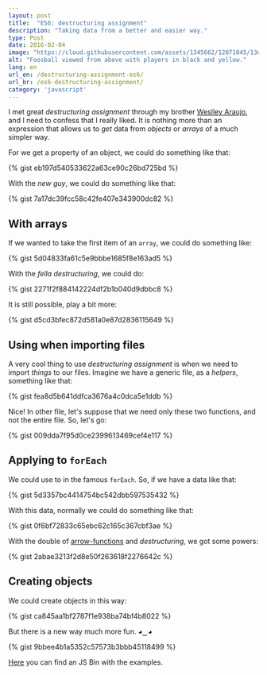 ```yaml
---
layout: post
title:  "ES6: destructuring assignment"
description: "Taking data from a better and easier way."
type: Post
date: 2016-02-04
image: "https://cloud.githubusercontent.com/assets/1345662/12071845/13d407d4-b0a9-11e5-8a14-95a3bac85cf1.jpg"
alt: "Foosball viewed from above with players in black and yellow."
lang: en
url_en: /destructuring-assignment-es6/
url_br: /es6-destructuring-assignment/
category: 'javascript'
---
```


I met great *destructuring assignment* through my brother [Weslley Araujo](https://twitter.com/_weslleyaraujo), and I need to confess that I really liked. It is nothing more than an expression that allows us to *get* data from *objects* or *arrays* of a much simpler way.

For we get a property of an object, we could do something like that:

{% gist eb197d540533622a63ce90c26bd725bd %}

With the *new guy*, we could do something like that:

{% gist 7a17dc39fcc58c42fe407e343900dc82 %}

##  With arrays

If we wanted to take the first item of an `array`, we could do something like:

{% gist 5d04833fa61c5e9bbbe1685f8e163ad5 %}

With the *fella* *destructuring*, we could do:

{% gist 2271f2f884142224df2b1b040d9dbbc8 %}

It is still possible, play a bit more:

{% gist d5cd3bfec872d581a0e87d2836115649 %}

## Using when importing files

A very cool thing to use *destructuring assignment* is when we need to import *things* to our files. Imagine we have a generic file, as a *helpers*, something like that:

{% gist fea8d5b641ddfca3676a4c0dca5e1ddb %}

Nice! In other file, let's suppose that we need only these two functions, and not the entire file. So, let's go:

{% gist 009dda7f95d0ce2399613469cef4e117 %}

## Applying to `forEach`

We could use to in the famous `forEach`. So, if we have a data like that:

{% gist 5d3357bc4414754bc542dbb597535432 %}

With this data, normally we could do something like that:

{% gist 0f6bf72833c65ebc62c165c367cbf3ae %}

With the double of [arrow-functions](/es6-arrow-functions) and *destructuring*, we got some powers:

{% gist 2abae3213f2d8e50f263618f2276642c %}

## Creating objects

We could create objects in this way:

{% gist ca845aa1bf2787f1e938ba74bf4b8022 %}

But there is a new way much more fun. *◕‿◕*

{% gist 9bbee4b1a5352c57573b3bbb45118499 %}

[Here](http://jsbin.com/qejoyo/edit?js,console) you can find an JS Bin with the examples.